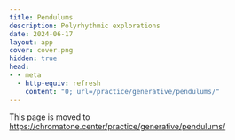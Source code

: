 ```yaml
---
title: Pendulums
description: Polyrhythmic explorations
date: 2024-06-17
layout: app
cover: cover.png
hidden: true
head:
- - meta
  - http-equiv: refresh
    content: "0; url=/practice/generative/pendulums/"
---
```


This page is moved to https://chromatone.center/practice/generative/pendulums/
